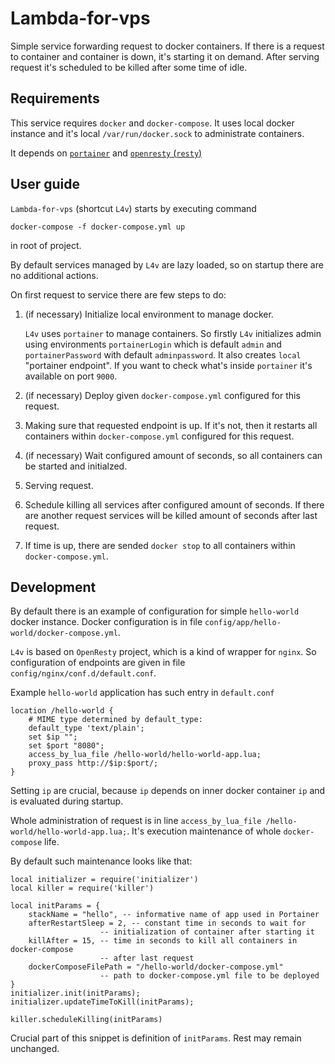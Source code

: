 # Lambda-for-vps
Simple service forwarding request to docker containers. If there is a request to container and container is down, it's starting it on demand. After serving request it's scheduled to be killed after some time of idle.

## Requirements
This service requires `docker` and `docker-compose`.
It uses local docker instance and it's local `/var/run/docker.sock` to administrate containers.

It depends on [`portainer`](https://www.portainer.io/) and [`openresty` (`resty`)](https://openresty.org/en/)

## User guide

`Lambda-for-vps` (shortcut `L4v`) starts by executing command

    docker-compose -f docker-compose.yml up

 in root of project.

By default services managed by `L4v` are lazy loaded, so on startup there are no additional actions.

On first request to service there are few steps to do:

1. (if necessary) Initialize local environment to manage docker.

    `L4v` uses `portainer` to manage containers. So firstly `L4v` initializes admin using environments `portainerLogin` which is default `admin` and `portainerPassword` with default `adminpassword`. It also creates `local` "portainer endpoint".
If you want to check what's inside `portainer` it's available on port `9000`. 

2. (if necessary) Deploy given `docker-compose.yml` configured for this request.
3. Making sure that requested endpoint is up. If it's not, then it restarts all containers within `docker-compose.yml` configured for this request.
4. (if necessary) Wait configured amount of seconds, so all containers can be started and initialzed.
5. Serving request.
6. Schedule killing all services after configured amount of seconds. If there are another request services will be killed amount of seconds after last request.
7. If time is up, there are sended `docker stop` to all containers within `docker-compose.yml`.

## Development

By default there is an example of configuration for simple `hello-world` docker instance.
Docker configuration is in file `config/app/hello-world/docker-compose.yml`.

`L4v` is based on `OpenResty` project, which is a kind of wrapper for `nginx`. So configuration of endpoints are given in file `config/nginx/conf.d/default.conf`.

Example `hello-world` application has such entry in `default.conf`

    location /hello-world {
        # MIME type determined by default_type:
        default_type 'text/plain';
        set $ip "";
        set $port "8080";
        access_by_lua_file /hello-world/hello-world-app.lua;
        proxy_pass http://$ip:$port/;
    }

Setting `ip` are crucial, because `ip` depends on inner docker container `ip` and is evaluated during startup.

Whole administration of request is in line `access_by_lua_file /hello-world/hello-world-app.lua;`. It's execution maintenance of whole `docker-compose` life.

By default such maintenance looks like that:

    local initializer = require('initializer')
    local killer = require('killer')

    local initParams = {
        stackName = "hello", -- informative name of app used in Portainer
        afterRestartSleep = 2, -- constant time in seconds to wait for 
                        -- initialization of container after starting it
        killAfter = 15, -- time in seconds to kill all containers in docker-compose 
                        -- after last request
        dockerComposeFilePath = "/hello-world/docker-compose.yml" 
                        -- path to docker-compose.yml file to be deployed 
    }
    initializer.init(initParams);
    initializer.updateTimeToKill(initParams);

    killer.scheduleKilling(initParams)

Crucial part of this snippet is definition of `initParams`. Rest may remain unchanged.
